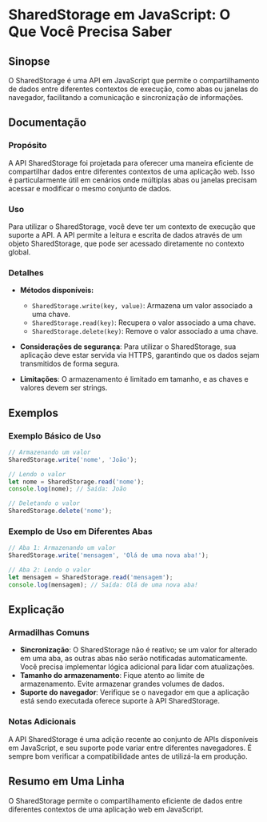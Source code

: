 <!--
Meta Description: # SharedStorage em JavaScript: O Que Você Precisa Saber ## Sinopse O SharedStorage é uma API em JavaScript que permite o compartilhamento de dados ent...
Meta Keywords: sharedstorage, uma, valor, dados, javascript
-->

# SharedStorage em JavaScript: O Que Você Precisa Saber

## Sinopse
O SharedStorage é uma API em JavaScript que permite o compartilhamento de dados entre diferentes contextos de execução, como abas ou janelas do navegador, facilitando a comunicação e sincronização de informações.

## Documentação
### Propósito
A API SharedStorage foi projetada para oferecer uma maneira eficiente de compartilhar dados entre diferentes contextos de uma aplicação web. Isso é particularmente útil em cenários onde múltiplas abas ou janelas precisam acessar e modificar o mesmo conjunto de dados.

### Uso
Para utilizar o SharedStorage, você deve ter um contexto de execução que suporte a API. A API permite a leitura e escrita de dados através de um objeto SharedStorage, que pode ser acessado diretamente no contexto global.

### Detalhes
- **Métodos disponíveis:**
  - `SharedStorage.write(key, value)`: Armazena um valor associado a uma chave.
  - `SharedStorage.read(key)`: Recupera o valor associado a uma chave.
  - `SharedStorage.delete(key)`: Remove o valor associado a uma chave.

- **Considerações de segurança**: Para utilizar o SharedStorage, sua aplicação deve estar servida via HTTPS, garantindo que os dados sejam transmitidos de forma segura.

- **Limitações**: O armazenamento é limitado em tamanho, e as chaves e valores devem ser strings.

## Exemplos
### Exemplo Básico de Uso
```javascript
// Armazenando um valor
SharedStorage.write('nome', 'João');

// Lendo o valor
let nome = SharedStorage.read('nome');
console.log(nome); // Saída: João

// Deletando o valor
SharedStorage.delete('nome');
```

### Exemplo de Uso em Diferentes Abas
```javascript
// Aba 1: Armazenando um valor
SharedStorage.write('mensagem', 'Olá de uma nova aba!');

// Aba 2: Lendo o valor
let mensagem = SharedStorage.read('mensagem');
console.log(mensagem); // Saída: Olá de uma nova aba!
```

## Explicação
### Armadilhas Comuns
- **Sincronização**: O SharedStorage não é reativo; se um valor for alterado em uma aba, as outras abas não serão notificadas automaticamente. Você precisa implementar lógica adicional para lidar com atualizações.
- **Tamanho do armazenamento**: Fique atento ao limite de armazenamento. Evite armazenar grandes volumes de dados.
- **Suporte do navegador**: Verifique se o navegador em que a aplicação está sendo executada oferece suporte à API SharedStorage.

### Notas Adicionais
A API SharedStorage é uma adição recente ao conjunto de APIs disponíveis em JavaScript, e seu suporte pode variar entre diferentes navegadores. É sempre bom verificar a compatibilidade antes de utilizá-la em produção.

## Resumo em Uma Linha
O SharedStorage permite o compartilhamento eficiente de dados entre diferentes contextos de uma aplicação web em JavaScript.